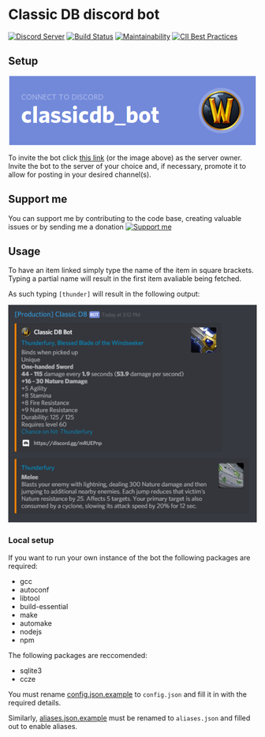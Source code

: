 # Classic DB discord bot

[![Discord Server](https://img.shields.io/discord/572880907682447380%20.svg?logo=discord&style=for-the-badge)](https://discord.gg/Y5eA3dW)
[![Build Status](https://img.shields.io/travis/Kruhlmann/classicdb_bot.svg?style=for-the-badge)](https://travis-ci.org/Kruhlmann/classicdb_bot)
[![Maintainability](https://img.shields.io/codeclimate/maintainability/Kruhlmann/classicdb_bot.svg?style=for-the-badge)](https://codeclimate.com/github/Kruhlmann/classicdb_bot/maintainability)
[![CII Best Practices](https://img.shields.io/cii/percentage/2579.svg?label=CII%20Best%20Practices&style=for-the-badge)](https://bestpractices.coreinfrastructure.org/projects/2579)

## Setup

<p align="center">
  <a href="https://discordapp.com/oauth2/authorize?client_id=545640068056875048&scope=bot&permissions=2147534848">
    <img src="doc/connect.png" />
  </a>
</p>

To invite the bot click [this link](https://discordapp.com/oauth2/authorize?client_id=545640068056875048&scope=bot&permissions=0) (or the image above) as the server owner. Invite the bot to the server of your choice and, if necessary, promote it to allow for posting in your desired channel(s).

## Support me
You can support me by contributing to the code base, creating valuable issues or by sending me a donation [![Support me](https://img.shields.io/badge/PayPal-Support%20me-7289da?style=for-the-badge)](https://paypal.me/kruhlmann)

## Usage

To have an item linked simply type the name of the item in square brackets.
Typing a partial name will result in the first item avaliable being fetched.

As such typing `[thunder]` will result in the following output:

![Showcase](doc/showcase.png)

### Local setup

If you want to run your own instance of the bot the following packages are required:

* gcc
* autoconf
* libtool
* build-essential
* make
* automake
* nodejs
* npm

The following packages are reccomended:

* sqlite3
* ccze

You must rename [config.json.example](config.json.example) to `config.json` and fill it in with the required details.

Similarly, [aliases.json.example](aliases.json.example) must be renamed to `aliases.json` and filled out to enable aliases. 
